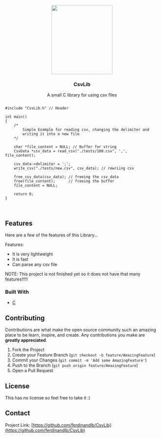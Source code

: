 
<br />
<p align="center">
  <img src="https://image.flaticon.com/icons/png/512/28/28842.png" height="225" width="200"></img>
  <h3 align="center">CsvLib</h3>

  <p align="center">
    A small C library for using csv files
    <br />
</p>

<pre>
<code>
#include "CsvLib.h" // Header

int main()
{
    /*
        Simple Example for reading csv, changing the delimiter and 
        writing it into a new file
    */

    char *file_content = NULL; // Buffer for string
    CsvData *csv_data = read_csv("./tests/100.csv", ',', file_content);

    csv_data->delimiter = ';';
    write_csv("./tests/new.csv", csv_data); // rewriing csv

    free_csv_data(csv_data); // freeing the csv_data
    free(file_content);      // freeing the buffer
    file_content = NULL;

    return 0;
}
</code>

</pre>


## Features

Here are a few of the features of this Library...
 
Features:
* It is very lightweight
* It is fast
* Can parse any csv file

NOTE:
  This project is not finished yet so it does not have that many features!!!!!



### Built With
* [C](http://cppreference.com)




## Contributing

Contributions are what make the open source community such an amazing place to be learn, inspire, and create. Any contributions you make are **greatly appreciated**.

1. Fork the Project
2. Create your Feature Branch (`git checkout -b feature/AmazingFeature`)
3. Commit your Changes (`git commit -m 'Add some AmazingFeature'`)
4. Push to the Branch (`git push origin feature/AmazingFeature`)
5. Open a Pull Request



<!-- LICENSE -->
## License

This has no license so feel free to take it :)



<!-- CONTACT -->
## Contact

Project Link: [https://github.com/ferdinandlb/CsvLib](https://github.com/ferdinandlb/CsvLib)
